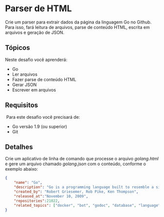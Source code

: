# Parser de HTML

Crie um parser para extrair dados da página da linguagem Go no Github. Para isso, fará leitura de arquivos, parse de conteúdo HTML, escrita em arquivos e geração de JSON.

## Tópicos

Neste desafio você aprenderá:

- Go
- Ler arquivos
- Fazer parse de conteúdo HTML
- Gerar JSON
- Escrever em arquivos

## Requisitos
​
Para este desafio você precisará de:

- Go versão 1.9 (ou superior)
- Git


## Detalhes

Crie um aplicativo de linha de comando que processe o arquivo *golang.html* e gere um arquivo chamado *golang.json* com o conteúdo, conforme o exemplo abaixo:

``` json
{
    "name": "Go",
    "description": "Go is a programming language built to resemble a simplified version of the C programming language",
    "created_by": "Robert Griesemer, Rob Pike, Ken Thompson",
    "released_at":"November 10, 2009",
    "repositories":21022,
    "related_topics": ["docker", "bot", "godoc", "database", "language", "python", "marbles", "heroku"]
}
```